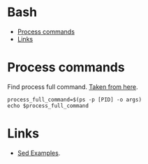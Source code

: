 Bash
===========

<!--ts-->
  * [Process commands](#process-commands)
  * [Links](#links)
<!--te-->

Process commands
====
Find process full command. [Taken from here](https://unix.stackexchange.com/questions/163145/how-to-get-whole-command-line-from-a-process).
```
process_full_command=$(ps -p [PID] -o args)
echo $process_full_command
```

Links
====
* [Sed Examples](https://linuxhint.com/50_sed_command_examples/#s43).